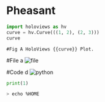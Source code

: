 # Pheasant

```python
import holoviews as hv
curve = hv.Curve(((1, 2), (2, 3)))
curve
```

~~~
#Fig A HoloViews {{curve}} Plot.
~~~

#File a
![file](mkdocs.yml)

#Code d
![python](example)


~~~python
print(1)
~~~

~~~bash
> echo %HOME
~~~
